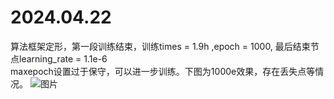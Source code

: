 # 2024.04.22  
算法框架定形，第一段训练结束，训练times = 1.9h ,epoch = 1000, 最后结束节点learning_rate = 1.1e-6  
maxepoch设置过于保守，可以进一步训练。下图为1000e效果，存在丢失点等情况。
![图片](https://github.com/yogay2021/NoteBook/assets/94383888/b8913778-3312-4b38-b32d-a44a5252638b)
